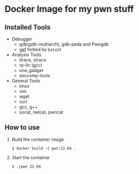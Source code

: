 # Docker Image for my pwn stuff

## Installed Tools

- Debugger
  - gdb(gdb-multiarch), gdb-peda and Pwngdb
  - [gef](https://github.com/bata24/gef) forked by `bata24`
- Analysis Tools
  - ltrace, strace
  - rp-lin (gcc)
  - one_gadget
  - seccomp-tools
- General Tools
  - tmux
  - vim
  - wget
  - curl
  - gcc, g++
  - socat, netcat, pwncat

## How to use

1. Build the container image
   ```
   $ docker build -t pwn:22.04 .
   ```
2. Start the container
   ```
   $ ./pwn 22.04
   ```
